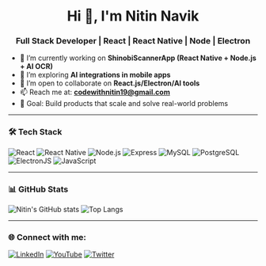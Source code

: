 <h1 align="center">Hi 👋, I'm Nitin Navik</h1>
<h3 align="center">Full Stack Developer | React | React Native | Node | Electron</h3>

- 🔭 I’m currently working on **ShinobiScannerApp (React Native + Node.js + AI OCR)**  
- 🌱 I’m exploring **AI integrations in mobile apps**  
- 👯 I’m open to collaborate on **React.js/Electron/AI tools**
- 📫 Reach me at: **codewithnitin19@gmail.com**
- 🎯 Goal: Build products that scale and solve real-world problems

---

### 🛠️ Tech Stack
![React](https://img.shields.io/badge/-ReactJS-61DAFB?style=flat&logo=react&logoColor=white)
![React Native](https://img.shields.io/badge/-React%20Native-61DAFB?style=flat&logo=react)
![Node.js](https://img.shields.io/badge/-Node.js-339933?style=flat&logo=node.js&logoColor=white)
![Express](https://img.shields.io/badge/-Express.js-000000?style=flat&logo=express&logoColor=white)
![MySQL](https://img.shields.io/badge/-MySQL-00758F?style=flat&logo=mysql&logoColor=white)
![PostgreSQL](https://img.shields.io/badge/-PostgreSQL-336791?style=flat&logo=postgresql&logoColor=white)
![ElectronJS](https://img.shields.io/badge/-ElectronJS-47848F?style=flat&logo=electron&logoColor=white)
![JavaScript](https://img.shields.io/badge/-JavaScript-F7DF1E?style=flat&logo=javascript&logoColor=black)

---

### 📊 GitHub Stats
![Nitin's GitHub stats](https://github-readme-stats.vercel.app/api?username=NAVIKNITIN&show_icons=true&theme=radical)
![Top Langs](https://github-readme-stats.vercel.app/api/top-langs/?username=NAVIKNITIN&layout=compact&theme=radical)

---

### 🌐 Connect with me:
[![LinkedIn](https://img.shields.io/badge/-LinkedIn-blue?style=flat&logo=linkedin&logoColor=white)](https://www.linkedin.com/in/nitin-navik/)
[![YouTube](https://img.shields.io/badge/-YouTube-red?style=flat&logo=youtube&logoColor=white)](https://www.youtube.com/@Shettystreams)
[![Twitter](https://img.shields.io/badge/-Twitter-blue?style=flat&logo=twitter&logoColor=white)](https://twitter.com/)
